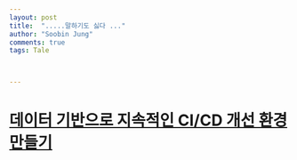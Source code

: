 ```yaml
---
layout: post
title:  ".....말하기도 싫다 ..."
author: "Soobin Jung"
comments: true
tags: Tale



---
```


# [데이터 기반으로 지속적인 CI/CD 개선 환경 만들기](https://engineering.linecorp.com/ko/blog/build-a-continuous-cicd-environment-based-on-data/)

